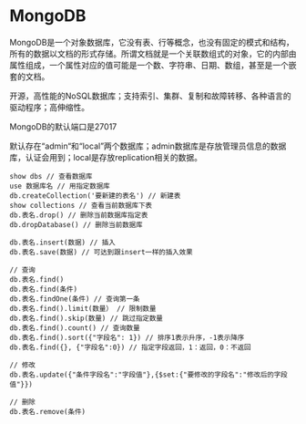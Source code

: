 # MongoDB #
MongoDB是一个对象数据库，它没有表、行等概念，也没有固定的模式和结构，所有的数据以文档的形式存储。所谓文档就是一个关联数组式的对象，它的内部由属性组成，一个属性对应的值可能是一个数、字符串、日期、数组，甚至是一个嵌套的文档。

开源，高性能的NoSQL数据库；支持索引、集群、复制和故障转移、各种语言的驱动程序；高伸缩性。

MongoDB的默认端口是27017

默认存在“admin“和“local”两个数据库；admin数据库是存放管理员信息的数据库，认证会用到；local是存放replication相关的数据。

	show dbs // 查看数据库
	use 数据库名 // 用指定数据库
	db.createCollection('要新建的表名') // 新建表
	show collections // 查看当前数据库下表
	db.表名.drop() // 删除当前数据库指定表
	db.dropDatabase() // 删除当前数据库

	db.表名.insert(数据) // 插入
	db.表名.save(数据) // 可达到跟insert一样的插入效果

	// 查询
	db.表名.find()
	db.表名.find(条件)
	db.表名.findOne(条件) // 查询第一条
	db.表名.find().limit(数量） // 限制数量
	db.表名.find().skip(数量) // 跳过指定数量
	db.表名.find().count() // 查询数量
	db.表名.find().sort({"字段名": 1}) // 排序1表示升序，-1表示降序
	db.表名.find({}, {"字段名":0}) // 指定字段返回，1：返回，0：不返回

	// 修改
	db.表名.update({"条件字段名":"字段值"},{$set:{"要修改的字段名":"修改后的字段值"}})

	// 删除
	db.表名.remove(条件)